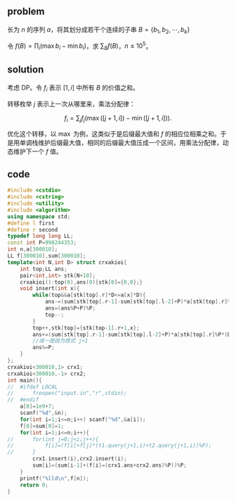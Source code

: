 ## problem
长为 $n$ 的序列 $a$，将其划分成若干个连续的子串 $B=\{b_1,b_2,\cdots,b_k\}$

令 $f(B)=\prod_i(\max b_i-\min b_i)$，求 $\sum_B f(B)$，$n\leq 10^5$。

## solution
考虑 DP。令 $f_i$ 表示 $[1,i]$ 中所有 $B$ 的价值之和。

转移枚举 $j$ 表示上一次从哪里来，乘法分配律：

$$f_i=\sum_j f_j\left(\max([j+1,i])-\min([j+1,i])\right).$$

优化这个转移，以 $\max$ 为例，这类似于是后缀最大值和 $f$ 的相应位相乘之和。于是用单调栈维护后缀最大值，相同的后缀最大值压成一个区间，用乘法分配律，动态维护下一个 $f$ 值。

## code
```cpp
#include <cstdio>
#include <cstring>
#include <utility>
#include <algorithm>
using namespace std;
#define l first
#define r second
typedef long long LL;
const int P=998244353;
int n,a[300010];
LL f[300010],sum[300010];
template<int N,int D> struct crxakioi{
	int top;LL ans;
	pair<int,int> stk[N+10];
	crxakioi():top(0),ans(0){stk[0]={0,0};}
	void insert(int x){
		while(top&&a[stk[top].r]*D<=a[x]*D){
			ans-=(sum[stk[top].r-1]-sum[stk[top].l-2]+P)*a[stk[top].r]%P*(D+P)%P;
			ans=(ans%P+P)%P;
			top--;
		}
		top++,stk[top]={stk[top-1].r+1,x};
		ans+=(sum[stk[top].r-1]-sum[stk[top].l-2]+P)*a[stk[top].r]%P*(D+P)%P;
        //减一是因为原式 j+1
		ans%=P;
	}
};
crxakioi<300010,1> crx1;
crxakioi<300010,-1> crx2;
int main(){
//	#ifdef LOCAL
//	 	freopen("input.in","r",stdin);
//	#endif
	a[0]=1e9+7;
	scanf("%d",&n);
	for(int i=1;i<=n;i++) scanf("%d",&a[i]);
	f[0]=sum[0]=1;
	for(int i=1;i<=n;i++){
//		for(int j=0;j<i;j++){
//			f[i]=(f[i]+f[j]*(t1.query(j+1,i)+t2.query(j+1,i))%P);
//		}
		crx1.insert(i),crx2.insert(i);
		sum[i]=(sum[i-1]+(f[i]=(crx1.ans+crx2.ans)%P))%P;
	}
	printf("%lld\n",f[n]);
	return 0;
}

```
